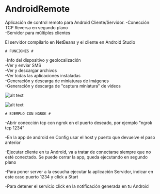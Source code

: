 # AndroidRemote
Aplicación de control remoto para Android Cliente/Servidor.
-Conección TCP Reversa en segundo plano  
-Servidor para múltiples clientes  


El servidor compilarlo en NetBeans  y el cliente en Android Studio



	# FUNCIONES #

-Info del dispositivo y geolocalización  
-Ver y enviar SMS  
-Ver y descargar archivos  
-Ver todas las aplicaciones instaladas  
-Generación y descarga de miniaturas de imágenes  
-Generación y descarga de "captura miniatura" de videos  

![alt text](https://i.ibb.co/FhwQcP7/img1.png)

![alt text](https://i.ibb.co/BsFmb6b/img2.png)


	# EJEMPLO CON NGROK #
-Abrir conección tcp con ngrok en el puerto deseado, por ejemplo "ngrok tcp 1234"  

-En la app de android en Config usar el host y puerto que devuelve el paso anterior  

-Ejecutar cliente en tu Android, va a tratar de conectarse siempre que no esté conectado. Se puede cerrar la app, queda ejecutando en segundo plano  

-Para poner server a la escucha ejecutar la aplicación Servidor, indicar en este caso puerto 1234 y click a Start  

-Para detener el servicio click en la notificación generada en tu Android  
